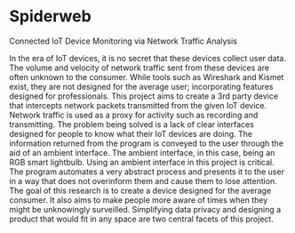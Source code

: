 # Spiderweb
Connected IoT Device Monitoring via Network Traffic Analysis

In the era of IoT devices, it is no secret that these devices collect user data. The volume and velocity of network traffic sent from these devices are often unknown to the consumer. While tools such as Wireshark and Kismet exist, they are not designed for the average user; incorporating features designed for professionals. This project aims to create a 3rd party device that intercepts network packets transmitted from the given IoT device. Network traffic is used as a proxy for activity such as recording and transmitting. The problem being solved is a lack of clear interfaces designed for people to know what their IoT devices are doing. The information returned from the program is conveyed to the user through the aid of an ambient interface. The ambient interface, in this case, being an RGB smart lightbulb. Using an ambient interface in this project is critical. The program automates a very abstract process and presents it to the user in a way that does not overinform them and cause them to lose attention. The goal of this research is to create a device designed for the average consumer. It also aims to make people more aware of times when they might be unknowingly surveilled. Simplifying data privacy and designing a product that would fit in any space are two central facets of this project.
